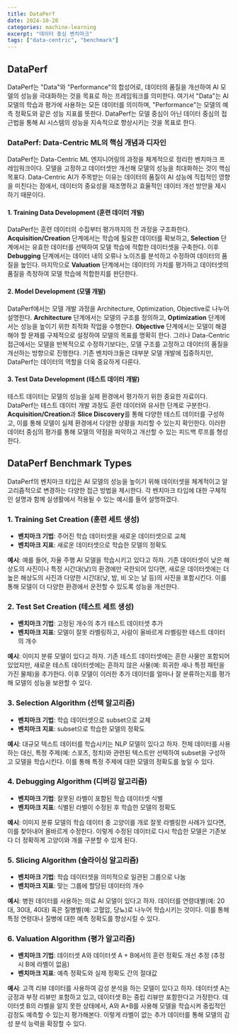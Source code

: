 ```yaml
---
title: DataPerf
date: 2024-10-28
categories: machine-learning
excerpt: "데이터 중심 벤치마크"
tags: ["data-centric", "benchmark"]
---
```


## DataPerf

DataPerf는 "Data"와 "Performance"의 합성어로, 데이터의 품질을 개선하여 AI 모델의 성능을 극대화하는 것을 목표로 하는 프레임워크를 의미한다. 여기서 "Data"는 AI 모델의 학습과 평가에 사용하는 모든 데이터를 의미하며, "Performance"는 모델의 예측 정확도와 같은 성능 지표를 뜻한다. DataPerf는 모델 중심이 아닌 데이터 중심의 접근법을 통해 AI 시스템의 성능을 지속적으로 향상시키는 것을 목표로 한다.

### DataPerf: Data-Centric ML의 핵심 개념과 디자인

DataPerf는 Data-Centric ML 엔지니어링의 과정을 체계적으로 정리한 벤치마크 프레임워크이다. 모델을 고정하고 데이터셋만 개선해 모델의 성능을 최대화하는 것이 핵심 목표다. Data-Centric AI가 주목받는 이유는 데이터의 품질이 AI 성능에 직접적인 영향을 미친다는 점에서, 데이터의 중요성을 재조명하고 효율적인 데이터 개선 방안을 제시하기 때문이다.

#### 1. Training Data Development (훈련 데이터 개발)

DataPerf는 훈련 데이터의 수집부터 평가까지의 전 과정을 구조화한다. **Acquisition/Creation** 단계에서는 학습에 필요한 데이터를 확보하고, **Selection** 단계에서는 유효한 데이터를 선택하여 모델 학습에 적합한 데이터셋을 구축한다. 이후 **Debugging** 단계에서는 데이터 내의 오류나 노이즈를 분석하고 수정하여 데이터의 품질을 높인다. 마지막으로 **Valuation** 단계에서는 데이터의 가치를 평가하고 데이터셋의 품질을 측정하여 모델 학습에 적합한지를 판단한다.

#### 2. Model Development (모델 개발)

DataPerf에서는 모델 개발 과정을 Architecture, Optimization, Objective로 나누어 설명한다. **Architecture** 단계에서는 모델의 구조를 정의하고, **Optimization** 단계에서는 성능을 높이기 위한 최적화 작업을 수행한다. **Objective** 단계에서는 모델이 해결해야 할 문제를 구체적으로 설정하여 모델의 목표를 명확히 한다. 그러나 Data-Centric 접근에서는 모델을 반복적으로 수정하기보다는, 모델 구조를 고정하고 데이터의 품질을 개선하는 방향으로 진행한다. 기존 벤치마크들은 대부분 모델 개발에 집중하지만, DataPerf는 데이터의 역할을 더욱 중요하게 다룬다.

#### 3. Test Data Development (테스트 데이터 개발)

테스트 데이터는 모델의 성능을 실제 환경에서 평가하기 위한 중요한 자료이다. DataPerf는 테스트 데이터 개발 과정도 훈련 데이터와 유사한 단계로 구분한다. **Acquisition/Creation**과 **Slice Discovery**를 통해 다양한 테스트 데이터를 구성하고, 이를 통해 모델이 실제 환경에서 다양한 상황을 처리할 수 있는지 확인한다. 이러한 데이터 중심의 평가를 통해 모델의 약점을 파악하고 개선할 수 있는 피드백 루프를 형성한다.

## DataPerf Benchmark Types

DataPerf의 벤치마크 타입은 AI 모델의 성능을 높이기 위해 데이터셋을 체계적이고 알고리즘적으로 변경하는 다양한 접근 방법을 제시한다. 각 벤치마크 타입에 대한 구체적인 설명과 함께 실생활에서 적용될 수 있는 예시를 들어 설명하겠다.

### 1. Training Set Creation (훈련 세트 생성)

- **벤치마크 기법**: 주어진 학습 데이터셋을 새로운 데이터셋으로 교체
- **벤치마크 지표**: 새로운 데이터셋으로 학습한 모델의 정확도

**예시**: 예를 들어, 자율 주행 AI 모델을 학습시키고 있다고 하자. 기존 데이터셋이 낮은 해상도의 사진이나 특정 시간대(낮)의 환경에만 국한되어 있다면, 새로운 데이터셋에는 더 높은 해상도의 사진과 다양한 시간대(낮, 밤, 비 오는 날 등)의 사진을 포함시킨다. 이를 통해 모델이 더 다양한 환경에서 운전할 수 있도록 성능을 개선한다.

### 2. Test Set Creation (테스트 세트 생성)

- **벤치마크 기법**: 고정된 개수의 추가 테스트 데이터셋 추가
- **벤치마크 지표**: 모델이 잘못 라벨링하고, 사람이 올바르게 라벨링한 테스트 데이터의 개수

**예시**: 이미지 분류 모델이 있다고 하자. 기존 테스트 데이터셋에는 흔한 사물만 포함되어 있었지만, 새로운 테스트 데이터셋에는 흔하지 않은 사물(예: 희귀한 새나 특정 패턴을 가진 물체)을 추가한다. 이후 모델이 이러한 추가 데이터를 얼마나 잘 분류하는지를 평가해 모델의 성능을 보완할 수 있다.

### 3. Selection Algorithm (선택 알고리즘)

- **벤치마크 기법**: 학습 데이터셋으로 subset으로 교체
- **벤치마크 지표**: subset으로 학습한 모델의 정확도

**예시**: 대규모 텍스트 데이터를 학습시키는 NLP 모델이 있다고 하자. 전체 데이터를 사용하는 대신, 특정 주제(예: 스포츠, 정치)와 관련된 텍스트만 선택하여 subset을 구성하고 모델을 학습시킨다. 이를 통해 특정 주제에 대한 모델의 정확도를 높일 수 있다.

### 4. Debugging Algorithm (디버깅 알고리즘)

- **벤치마크 기법**: 잘못된 라벨이 포함된 학습 데이터셋 식별
- **벤치마크 지표**: 식별된 라벨이 수정된 후 학습한 모델의 정확도

**예시**: 이미지 분류 모델의 학습 데이터 중 고양이를 개로 잘못 라벨링한 사례가 있다면, 이를 찾아내어 올바르게 수정한다. 이렇게 수정된 데이터로 다시 학습한 모델은 기존보다 더 정확하게 고양이와 개를 구분할 수 있게 된다.

### 5. Slicing Algorithm (슬라이싱 알고리즘)

- **벤치마크 기법**: 학습 데이터셋을 의미적으로 일관된 그룹으로 나눔
- **벤치마크 지표**: 맞는 그룹에 할당된 데이터의 개수

**예시**: 병원 데이터를 사용하는 의료 AI 모델이 있다고 하자. 데이터를 연령대별(예: 20대, 30대, 40대) 혹은 질병별(예: 고혈압, 당뇨)로 나누어 학습시키는 것이다. 이를 통해 특정 연령대나 질병에 대한 예측 정확도를 향상시킬 수 있다.

### 6. Valuation Algorithm (평가 알고리즘)

- **벤치마크 기법**: 데이터셋 A와 데이터셋 A + B에서의 훈련 정확도 개선 추정 (추정 시 B에 라벨이 없음)
- **벤치마크 지표**: 예측 정확도와 실제 정확도 간의 절대값

**예시**: 고객 리뷰 데이터를 사용하여 감성 분석을 하는 모델이 있다고 하자. 데이터셋 A는 긍정과 부정 리뷰만 포함하고 있고, 데이터셋 B는 중립 리뷰만 포함한다고 가정한다. 데이터셋 B의 라벨을 알지 못한 상태에서, A와 A+B를 사용해 모델을 학습시켜 중립적인 감정도 예측할 수 있는지 평가해본다. 이렇게 라벨이 없는 추가 데이터를 통해 모델의 감성 분석 능력을 확장할 수 있다.
